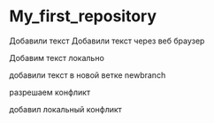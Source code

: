 ﻿# My_first_repository


Добавили текст
Добавили текст через веб браузер



Добавим текст локально


добавили текст в новой ветке newbranch


разрешаем конфликт

добавил локальный конфликт